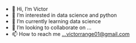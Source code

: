 - 👋 Hi, I’m Victor
- 👀 I’m interested in data science and python
- 🌱 I’m currently learning data science
- 💞️ I’m looking to collaborate on ...
- 📫 How to reach me ...victorrange01@gmail.com

<!---
V2I0C0T0R0/V2I0C0T0R0 is a ✨ special ✨ repository because its `README.md` (this file) appears on your GitHub profile.
You can click the Preview link to take a look at your changes.
--->
